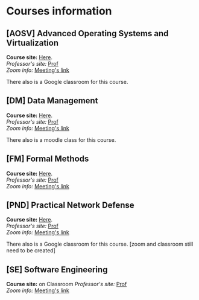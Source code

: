 # Courses information

## [AOSV] Advanced Operating Systems and Virtualization
**Course site:** [Here](https://gpm.name/teaching/2021-aosv/). \
*Professor's site:* [Prof](https://www.diag.uniroma1.it//~beraldi/) \
*Zoom info:* [Meeting's link]()

There also is a Google classroom for this course.

## [DM] Data Management 
**Course site:** [Here](https://www.diag.uniroma1.it/~lenzerin/index.html/?q=node/53). \
*Professor's site:* [Prof](https://www.diag.uniroma1.it/~lenzerin/index.html/?q=node/108) \
*Zoom info:* [Meeting's link](https://uniroma1.zoom.us/j/83220889311?pwd=ZkxrQ3crNFJDVlIwS21jelp4bjRXZz09)

There also is a moodle class for this course.

## [FM] Formal Methods
**Course site:** [Here](https://sites.google.com/diag.uniroma1.it/fm-degiacomo-2020-2021). \
*Professor's site:* [Prof]() \
*Zoom info:* [Meeting's link](https://uniroma1.zoom.us/j/7737376235)

## [PND] Practical Network Defense
**Course site:** [Here](https://sites.google.com/di.uniroma1.it/netdef2021). \
*Professor's site:* [Prof]() \
*Zoom info:* [Meeting's link]()

There also is a Google classroom for this course. [zoom and classroom still need to be created]

## [SE] Software Engineering
**Course site:** on Classroom
*Professor's site:* [Prof](https://sites.google.com/dis.uniroma1.it/mecellone/home) \
*Zoom info:* [Meeting's link](https://uniroma1.zoom.us/j/81612183132?pwd=bUE3NDNqK3dwbXE5WGllSTBST1R6dz09)

<!---
Template:
## [AD] Algorithm Design
**Course site:** [Here](). \
*Professor's site:* [Prof]() \
*Zoom info:* [Meeting's link]()

```
Meeting ID: 
Passcode: 
```
-->

